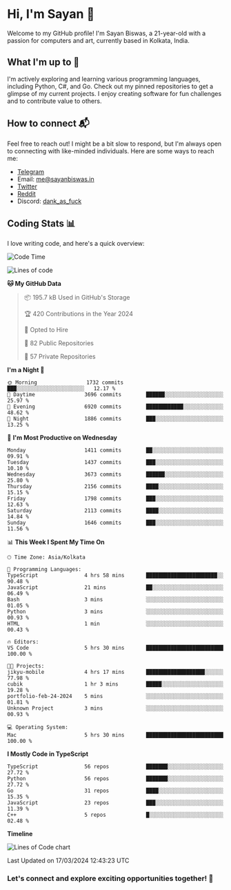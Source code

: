 # Hi, I'm Sayan 👋

Welcome to my GitHub profile! I'm Sayan Biswas, a 21-year-old with a passion for computers and art, currently based in Kolkata, India.

## What I'm up to 🚀

I'm actively exploring and learning various programming languages, including Python, C#, and Go. Check out my pinned repositories to get a glimpse of my current projects. I enjoy creating software for fun challenges and to contribute value to others.

## How to connect 📬

Feel free to reach out! I might be a bit slow to respond, but I'm always open to connecting with like-minded individuals. Here are some ways to reach me:

- [Telegram](https://t.me/dank_as_fuck)
- Email: [me@sayanbiswas.in](mailto:me@sayanbiswas.in)
- [Twitter](https://twitter.com/TheDankDel)
- [Reddit](https://www.reddit.com/user/dank_as_fuck_/)
- Discord: [dank_as_fuck](https://discordapp.com/users/506536929152466945)

## Coding Stats 📊

I love writing code, and here's a quick overview:

<!--START_SECTION:waka-->
![Code Time](http://img.shields.io/badge/Code%20Time-1%2C571%20hrs%2040%20mins-blue)

![Lines of code](https://img.shields.io/badge/From%20Hello%20World%20I%27ve%20Written-7.9%20million%20lines%20of%20code-blue)

**🐱 My GitHub Data** 

> 📦 195.7 kB Used in GitHub's Storage 
 > 
> 🏆 420 Contributions in the Year 2024
 > 
> 💼 Opted to Hire
 > 
> 📜 82 Public Repositories 
 > 
> 🔑 57 Private Repositories 
 > 
**I'm a Night 🦉** 

```text
🌞 Morning                1732 commits        ███░░░░░░░░░░░░░░░░░░░░░░   12.17 % 
🌆 Daytime                3696 commits        ██████░░░░░░░░░░░░░░░░░░░   25.97 % 
🌃 Evening                6920 commits        ████████████░░░░░░░░░░░░░   48.62 % 
🌙 Night                  1886 commits        ███░░░░░░░░░░░░░░░░░░░░░░   13.25 % 
```
📅 **I'm Most Productive on Wednesday** 

```text
Monday                   1411 commits        ██░░░░░░░░░░░░░░░░░░░░░░░   09.91 % 
Tuesday                  1437 commits        ███░░░░░░░░░░░░░░░░░░░░░░   10.10 % 
Wednesday                3673 commits        ██████░░░░░░░░░░░░░░░░░░░   25.80 % 
Thursday                 2156 commits        ████░░░░░░░░░░░░░░░░░░░░░   15.15 % 
Friday                   1798 commits        ███░░░░░░░░░░░░░░░░░░░░░░   12.63 % 
Saturday                 2113 commits        ████░░░░░░░░░░░░░░░░░░░░░   14.84 % 
Sunday                   1646 commits        ███░░░░░░░░░░░░░░░░░░░░░░   11.56 % 
```


📊 **This Week I Spent My Time On** 

```text
🕑︎ Time Zone: Asia/Kolkata

💬 Programming Languages: 
TypeScript               4 hrs 58 mins       ███████████████████████░░   90.48 % 
JavaScript               21 mins             ██░░░░░░░░░░░░░░░░░░░░░░░   06.49 % 
Bash                     3 mins              ░░░░░░░░░░░░░░░░░░░░░░░░░   01.05 % 
Python                   3 mins              ░░░░░░░░░░░░░░░░░░░░░░░░░   00.93 % 
HTML                     1 min               ░░░░░░░░░░░░░░░░░░░░░░░░░   00.43 % 

🔥 Editors: 
VS Code                  5 hrs 30 mins       █████████████████████████   100.00 % 

🐱‍💻 Projects: 
jikyu-mobile             4 hrs 17 mins       ███████████████████░░░░░░   77.98 % 
cubik                    1 hr 3 mins         █████░░░░░░░░░░░░░░░░░░░░   19.28 % 
portfolio-feb-24-2024    5 mins              ░░░░░░░░░░░░░░░░░░░░░░░░░   01.81 % 
Unknown Project          3 mins              ░░░░░░░░░░░░░░░░░░░░░░░░░   00.93 % 

💻 Operating System: 
Mac                      5 hrs 30 mins       █████████████████████████   100.00 % 
```

**I Mostly Code in TypeScript** 

```text
TypeScript               56 repos            ███████░░░░░░░░░░░░░░░░░░   27.72 % 
Python                   56 repos            ███████░░░░░░░░░░░░░░░░░░   27.72 % 
Go                       31 repos            ████░░░░░░░░░░░░░░░░░░░░░   15.35 % 
JavaScript               23 repos            ███░░░░░░░░░░░░░░░░░░░░░░   11.39 % 
C++                      5 repos             █░░░░░░░░░░░░░░░░░░░░░░░░   02.48 % 
```



**Timeline**

![Lines of Code chart](https://raw.githubusercontent.com/Dank-del/Dank-del/main/assets/bar_graph.png)


 Last Updated on 17/03/2024 12:43:23 UTC
<!--END_SECTION:waka-->

### Let's connect and explore exciting opportunities together! 🚀
